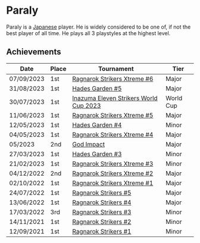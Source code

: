 # Paraly

Paraly is a [Japanese](/players/japanese) player. 
He is widely considered to be one of, if not the best player of all time. 
He plays all 3 playstyles at the highest level. 

## Achievements
| Date | Place | Tournament | Tier | 
| - | - | - | - |
| 07/09/2023 | 1st | [Ragnarok Strikers Xtreme #6](/inapedia/tournaments/ragna/ragnax6.md) | Major |
| 31/08/2023 | 1st | [Hades Garden #5](/inapedia/tournaments/hg/hg5.md) | Major |
| 30/07/2023 | 1st | [Inazuma Eleven Strikers World Cup 2023](/inapedia/tournaments/worldcup23.md) | World Cup |
| 11/06/2023 | 1st | [Ragnarok Strikers Xtreme #5](/inapedia/tournaments/ragna/ragnax5.md) | Major |
| 12/05/2023 | 1st | [Hades Garden #4](/inapedia/tournaments/hg/hg4.md) | Minor |
| 04/05/2023 | 1st | [Ragnarok Strikers Xtreme #4](/inapedia/tournaments/ragna/ragnax4.md) | Major |
| 05/2023 | 2nd | [God Impact](/inapedia/tournaments/misc/godimpact.md) | Major |
| 27/03/2023 | 1st | [Hades Garden #3](/inapedia/tournaments/hg/hg3.md) | Minor |
| 21/02/2023 | 1st | [Ragnarok Strikers Xtreme #3](/inapedia/tournaments/ragna/ragnax3.md) | Minor |
| 04/12/2022 | 2nd | [Ragnarok Strikers Xtreme #2](/inapedia/tournaments/ragna/ragnax2.md) | Major |
| 02/10/2022 | 1st | [Ragnarok Strikers Xtreme #1](/inapedia/tournaments/ragna/ragnax1.md) | Major |
| 24/07/2022 | 1st | [Ragnarok Strikers #5](/inapedia/tournaments/ragna/ragna5.md) | Major |
| 13/06/2022 | 1st | [Ragnarok Strikers #4](/inapedia/tournaments/ragna/ragna4.md) | Major |
| 17/03/2022 | 3rd | [Ragnarok Strikers #3](/inapedia/tournaments/ragna/ragna3.md) | Minor |
| 14/11/2021 | 1st | [Ragnarok Strikers #2](/inapedia/tournaments/ragna/ragna2.md) | Minor |
| 12/09/2021 | 1st | [Ragnarok Strikers #1](/inapedia/tournaments/ragna/ragna1.md) | Minor |

